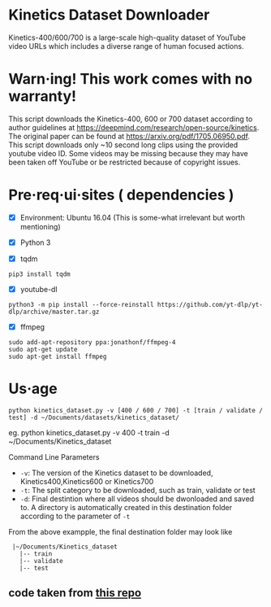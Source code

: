 # Kinetics Dataset Downloader

Kinetics-400/600/700 is a large-scale high-quality dataset of YouTube video URLs which includes a diverse range of human focused actions.


# Warn·ing! This work comes with no warranty!

This script downloads the Kinetics-400, 600 or 700 dataset according to author guidelines at https://deepmind.com/research/open-source/kinetics. The original paper can be found at https://arxiv.org/pdf/1705.06950.pdf. This script downloads only ~10 second long clips using the provided youtube video ID. Some videos may be missing because they may have been taken off YouTube or be restricted because of copyright issues.


# Pre·req·ui·sites ( dependencies )

- [X] Environment: Ubuntu 16.04 (This is some-what irrelevant but worth mentioning)

- [X]  Python 3

- [X]  tqdm
```
pip3 install tqdm
```

- [X] youtube-dl
```
python3 -m pip install --force-reinstall https://github.com/yt-dlp/yt-dlp/archive/master.tar.gz
```

- [X] ffmpeg
```
sudo add-apt-repository ppa:jonathonf/ffmpeg-4
sudo apt-get update
sudo apt-get install ffmpeg
```


# Us·age
```
python kinetics_dataset.py -v [400 / 600 / 700] -t [train / validate / test] -d ~/Documents/datasets/kinetics_dataset/
```
eg. python kinetics_dataset.py -v 400 -t train -d ~/Documents/Kinetics_dataset

Command Line Parameters
* `-v`: The version of the Kinetics dataset to be downloaded, Kinetics400,Kinetics600 or Kinetics700
* `-t`: The split category to be downloaded, such as train, validate or test 
* `-d`: Final destintion where all videos should be dwonloaded and saved to. A directory is automatically created in this destination folder according to the parameter of `-t`

From the above exampple, the final destination folder may look like
```
 |~/Documents/Kinetics_dataset
   |-- train
   |-- validate
   |-- test
```
 

## code taken from [this repo](https://github.com/rocksyne/kinetics-dataset-downloader)

